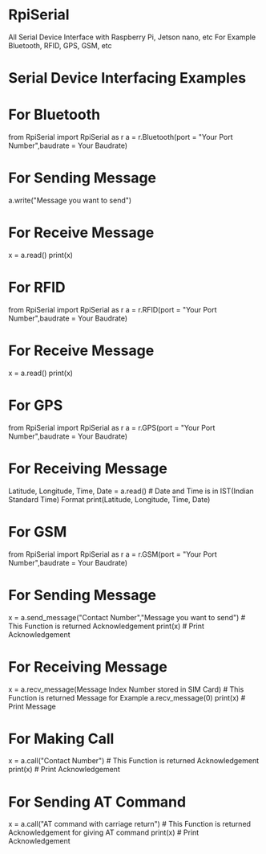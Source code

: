 # RpiSerial
All Serial Device Interface with Raspberry Pi, Jetson nano, etc
For Example Bluetooth, RFID, GPS, GSM, etc

# Serial Device Interfacing Examples

# For Bluetooth
from RpiSerial import RpiSerial as r
a = r.Bluetooth(port = "Your Port Number",baudrate = Your Baudrate)
# For Sending Message
a.write("Message you want to send")
# For Receive Message
x = a.read()
print(x)

# For RFID
from RpiSerial import RpiSerial as r
a = r.RFID(port = "Your Port Number",baudrate = Your Baudrate)
# For Receive Message
x = a.read()
print(x)

# For GPS
from RpiSerial import RpiSerial as r
a = r.GPS(port = "Your Port Number",baudrate = Your Baudrate)
# For Receiving Message
Latitude, Longitude, Time, Date = a.read() # Date and Time is in IST(Indian Standard Time) Format
print(Latitude, Longitude, Time, Date)

# For GSM
from RpiSerial import RpiSerial as r
a = r.GSM(port = "Your Port Number",baudrate = Your Baudrate)
# For Sending Message
x = a.send_message("Contact Number","Message you want to send") # This Function is returned Acknowledgement
print(x) # Print Acknowledgement
# For Receiving Message
x = a.recv_message(Message Index Number stored in SIM Card) # This Function is returned Message for Example a.recv_message(0)
print(x) # Print Message
# For Making Call
x = a.call("Contact Number")   # This Function is returned Acknowledgement
print(x) # Print Acknowledgement
# For Sending AT Command
x = a.call("AT command with carriage return")   # This Function is returned Acknowledgement for giving AT command
print(x) # Print Acknowledgement